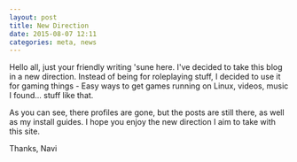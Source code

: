 ```yaml
---
layout: post
title: New Direction
date: 2015-08-07 12:11
categories: meta, news
---
```


Hello all, just your friendly writing 'sune here. I've decided to take this blog in a new direction. Instead of being for roleplaying stuff, I decided to use it for gaming things - Easy ways to get games running on Linux, videos, music I found... stuff like that.

As you can see, there profiles are gone, but the posts are still there, as well as my install guides. I hope you enjoy the new direction I aim to take with this site.

Thanks,
Navi
